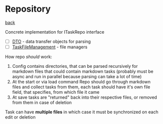 # Repository
[back](../Planum.md)

Concrete implementation for ITaskRepo interface

- [ ] [DTO](./DTO/DTO.md) - data transfer objects for parsing
- [ ] [TaskFileManagement](./TaskFileManagement/TaskFileManagement.md) - file managers

How repo *should* work:
1. Config contains directories, that can be parsed recursively for markdown files that could contain markdown tasks (probably must be async and run in parallel because parsing can take a lot of time)
2. At the start or via load command Repo should go through markdown files and collect tasks from them, each task should have it's own file field, that specifies, from which file it came
3. At save tasks are "returned" back into their respective files, or removed from them in case of deletion

Task can have **multiple files** in which case it must be synchronized on each edit or deletion
